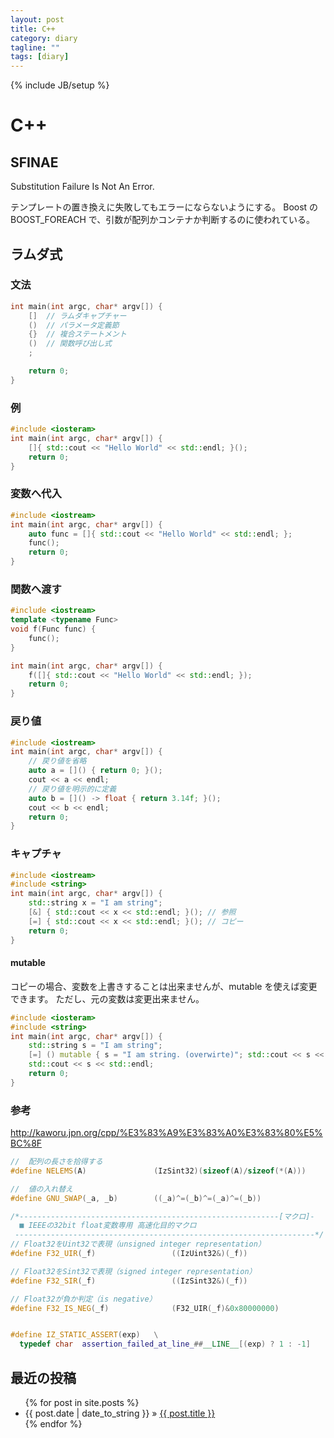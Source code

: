 ```yaml
---
layout: post
title: C++
category: diary
tagline: ""
tags: [diary]
---
```

{% include JB/setup %}

# C++

## SFINAE

Substitution Failure Is Not An Error.

テンプレートの置き換えに失敗してもエラーにならないようにする。
Boost の BOOST_FOREACH で、引数が配列かコンテナか判断するのに使われている。


## ラムダ式

### 文法

```c++
int main(int argc, char* argv[]) {
    []  // ラムダキャプチャー
    ()  // パラメータ定義節
    {}  // 複合ステートメント
    ()  // 関数呼び出し式
    ;

    return 0;
}
```

### 例

```c++
#include <iosteram>
int main(int argc, char* argv[]) {
    []{ std::cout << "Hello World" << std::endl; }();
    return 0;
}
```

### 変数へ代入

```c++
#include <iostream>
int main(int argc, char* argv[]) {
    auto func = []{ std::cout << "Hello World" << std::endl; };
    func();
    return 0;
}
```

### 関数へ渡す

```c++
#include <iostream>
template <typename Func>
void f(Func func) {
    func();
}

int main(int argc, char* argv[]) {
    f([]{ std::cout << "Hello World" << std::endl; });
    return 0;
}
```

### 戻り値

```c++
#include <iostream>
int main(int argc, char* argv[]) {
    // 戻り値を省略
    auto a = []() { return 0; }();
    cout << a << endl;
    // 戻り値を明示的に定義
    auto b = []() -> float { return 3.14f; }();
    cout << b << endl;
    return 0;
}
```

### キャプチャ

```c++
#include <iostream>
#include <string>
int main(int argc, char* argv[]) {
    std::string x = "I am string";
    [&] { std::cout << x << std::endl; }(); // 参照
    [=] { std::cout << x << std::endl; }(); // コピー
    return 0;
}
```

#### mutable

コピーの場合、変数を上書きすることは出来ませんが、mutable を使えば変更できます。
ただし、元の変数は変更出来ません。

```c++
#include <iosteram>
#include <string>
int main(int argc, char* argv[]) {
    std::string s = "I am string";
    [=] () mutable { s = "I am string. (overwirte)"; std::cout << s << std::endl; }();
    std::cout << s << std::endl;
    return 0;
}
```


### 参考

http://kaworu.jpn.org/cpp/%E3%83%A9%E3%83%A0%E3%83%80%E5%BC%8F

```c++
//  配列の長さを拾得する
#define NELEMS(A)				(IzSint32)(sizeof(A)/sizeof(*(A)))

//  値の入れ替え
#define GNU_SWAP(_a, _b)		((_a)^=(_b)^=(_a)^=(_b))

/*----------------------------------------------------------[マクロ]-
  ■ IEEEの32bit float変数専用 高速化目的マクロ
 -------------------------------------------------------------------*/
// Float32をUint32で表現（unsigned integer representation）
#define F32_UIR(_f)					((IzUint32&)(_f))

// Float32をSint32で表現（signed integer representation）
#define F32_SIR(_f)					((IzSint32&)(_f))

// Float32が負か判定（is negative）
#define F32_IS_NEG(_f)				(F32_UIR(_f)&0x80000000)


#define IZ_STATIC_ASSERT(exp)	\
  typedef char	assertion_failed_at_line_##__LINE__[(exp) ? 1 : -1]
```


## 最近の投稿

<ul class="posts">
  {% for post in site.posts %}
    <li><span>{{ post.date | date_to_string }}</span> &raquo; <a href="{{ BASE_PATH }}{{ post.url }}">{{ post.title }}</a></li>
  {% endfor %}
</ul>
